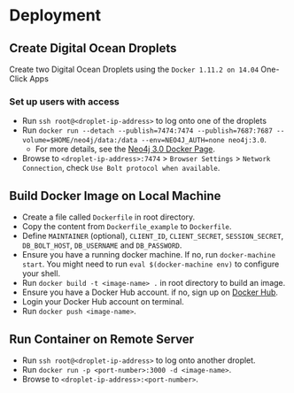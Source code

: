 # Deployment



## Create Digital Ocean Droplets

Create two Digital Ocean Droplets using the `Docker 1.11.2 on 14.04` One-Click Apps

### Set up users with access

* Run `ssh root@<droplet-ip-address>` to log onto one of the droplets
* Run `docker run --detach --publish=7474:7474 --publish=7687:7687 --volume=$HOME/neo4j/data:/data --env=NEO4J_AUTH=none neo4j:3.0`.
  * For more details, see the [Neo4j 3.0 Docker Page](https://neo4j.com/developer/docker-30/).
* Browse to `<droplet-ip-address>:7474` > `Browser Settings` > `Network Connection`, check `Use Bolt protocol when available`.



## Build Docker Image on Local Machine

* Create a file called `Dockerfile` in root directory.
* Copy the content from `Dockerfile_example` to `Dockerfile`.
* Define `MAINTAINER` (optional), `CLIENT_ID`, `CLIENT_SECRET`, `SESSION_SECRET`, `DB_BOLT_HOST`, `DB_USERNAME` and `DB_PASSWORD`.
* Ensure you have a running docker machine. If no, run `docker-machine start`. You might need to run `eval $(docker-machine env)` to configure your shell.
* Run `docker build -t <image-name> .` in root directory to build an image.
* Ensure you have a Docker Hub account. if no, sign up on [Docker Hub](https://hub.docker.com/).
* Login your Docker Hub account on terminal.
* Run `docker push <image-name>`.



## Run Container on Remote Server

* Run `ssh root@<droplet-ip-address>` to log onto another droplet.
* Run `docker run -p <port-number>:3000 -d <image-name>`.
* Browse to `<droplet-ip-address>:<port-number>`.
